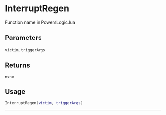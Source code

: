 # InterruptRegen
Function name in PowersLogic.lua
## Parameters
`victim`, `triggerArgs`
## Returns
`none`
## Usage
```lua
InterruptRegen(victim, triggerArgs)
```
---
